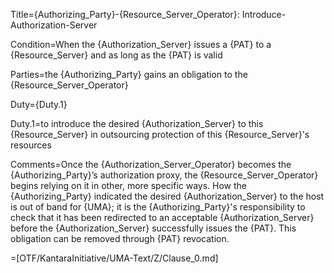 Title={Authorizing_Party}-{Resource_Server_Operator}: Introduce-Authorization-Server

Condition=When the {Authorization_Server} issues a {PAT} to a {Resource_Server} and as long as the {PAT} is valid

Parties=the {Authorizing_Party} gains an obligation to the {Resource_Server_Operator}

Duty={Duty.1}

Duty.1=to introduce the desired {Authorization_Server} to this {Resource_Server} in outsourcing protection of this {Resource_Server}'s resources

Comments=Once the {Authorization_Server_Operator} becomes the {Authorizing_Party}’s authorization proxy, the {Resource_Server_Operator} begins relying on it in other, more specific ways. How the {Authorizing_Party} indicated the desired {Authorization_Server} to the host is out of band for {UMA}; it is the {Authorizing_Party}'s responsibility to check that it has been redirected to an acceptable {Authorization_Server} before the {Authorization_Server} successfully issues the {PAT}. This obligation can be removed through {PAT} revocation.

=[OTF/KantaraInitiative/UMA-Text/Z/Clause_0.md]

